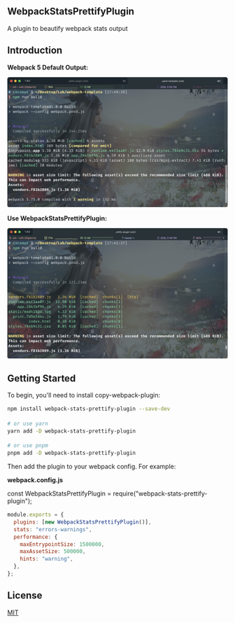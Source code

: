 ## WebpackStatsPrettifyPlugin

A plugin to beautify webpack stats output

## Introduction

**Webpack 5 Default Output:**

![](https://github.com/LeMeridien/webpack-stats-prettify-plugin/blob/master/assets/before.png)

**Use WebpackStatsPrettifyPlugin:**

![](https://github.com/LeMeridien/webpack-stats-prettify-plugin/blob/master/assets/after.png)

## Getting Started

To begin, you'll need to install copy-webpack-plugin:

```bash
npm install webpack-stats-prettify-plugin --save-dev

# or use yarn
yarn add -D webpack-stats-prettify-plugin

# or use pnpm
pnpm add -D webpack-stats-prettify-plugin
```

Then add the plugin to your webpack config. For example:

**webpack.config.js**

const WebpackStatsPrettifyPlugin = require("webpack-stats-prettify-plugin");

```js
module.exports = {
  plugins: [new WebpackStatsPrettifyPlugin()],
  stats: "errors-warnings",
  performance: {
    maxEntrypointSize: 1500000,
    maxAssetSize: 500000,
    hints: "warning",
  },
};
```

## License

[MIT](https://github.com/LeMeridien/webpack-stats-prettify-plugin/blob/master/LICENSE)
